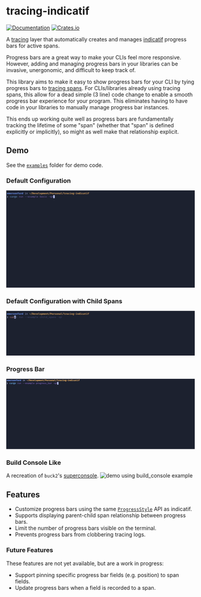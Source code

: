 # tracing-indicatif
[![Documentation](https://docs.rs/tracing-indicatif/badge.svg)](https://docs.rs/tracing-indicatif/)
[![Crates.io](https://img.shields.io/crates/v/tracing-indicatif.svg)](https://crates.io/crates/tracing-indicatif)

A [tracing](https://docs.rs/tracing/latest/tracing/) layer that automatically creates and manages [indicatif](https://docs.rs/indicatif/latest/indicatif/index.html) progress bars for active spans.

Progress bars are a great way to make your CLIs feel more responsive. However,
adding and managing progress bars in your libraries can be invasive, unergonomic,
and difficult to keep track of.

This library aims to make it easy to show progress bars for your CLI by tying
progress bars to [tracing spans](https://docs.rs/tracing/latest/tracing/#spans).
For CLIs/libraries already using tracing spans, this allow for a dead simple (3
line) code change to enable a smooth progress bar experience for your program.
This eliminates having to have code in your libraries to manually manage
progress bar instances.

This ends up working quite well as progress bars are fundamentally tracking the
lifetime of some "span" (whether that "span" is defined explicitly or implicitly),
so might as well make that relationship explicit.

## Demo
See the [`examples`](https://github.com/emersonford/tracing-indicatif/tree/main/examples)
folder for demo code.

### Default Configuration
![demo using basic example](basic.gif)

### Default Configuration with Child Spans
![demo using child_spans example](child_spans.gif)

### Progress Bar
![demo using progress_bar example](progress_bar.gif)

### Build Console Like
A recreation of `buck2`'s [superconsole](https://github.com/facebookincubator/superconsole).
![demo using build_console example](build_console.gif)

## Features
* Customize progress bars using the same [`ProgressStyle`](https://docs.rs/indicatif/latest/indicatif/style/struct.ProgressStyle.html#method.template)
  API as indicatif.
* Supports displaying parent-child span relationship between progress bars.
* Limit the number of progress bars visible on the terminal.
* Prevents progress bars from clobbering tracing logs.

### Future Features
These features are not yet available, but are a work in progress:
* Support pinning specific progress bar fields (e.g. position) to span fields.
* Update progress bars when a field is recorded to a span.
